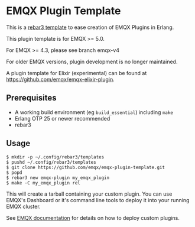 # EMQX Plugin Template

This is a [rebar3 template](https://rebar3.org/docs/tutorials/templates/#custom-templates) to ease creation of EMQX Plugins in Erlang.

This plugin template is for EMQX >= 5.0.

For EMQX >= 4.3, please see branch emqx-v4

For older EMQX versions, plugin development is no longer maintained.

A plugin template for Elixir (experimental) can be found at https://github.com/emqx/emqx-elixir-plugin.

## Prerequisites

 + A working build environment (eg `build_essential`) including `make`
 + Erlang OTP 25 or newer recommended
 + rebar3

## Usage

```shell
$ mkdir -p ~/.config/rebar3/templates
$ pushd ~/.config/rebar3/templates
$ git clone https://github.com/emqx/emqx-plugin-template.git
$ popd
$ rebar3 new emqx-plugin my_emqx_plugin
$ make -C my_emqx_plugin rel
```

This will create a tarball containing your custom plugin. You can use EMQX's Dashboard or it's command line tools to deploy it into your running EMQX cluster.

See [EMQX documentation](https://docs.emqx.com/en/enterprise/v5.0/extensions/plugins.html) for details on how to deploy custom plugins.
